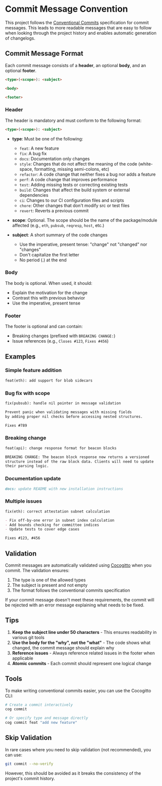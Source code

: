 # Commit Message Convention

This project follows the [Conventional Commits](https://www.conventionalcommits.org/) specification for commit messages. This leads to more readable messages that are easy to follow when looking through the project history and enables automatic generation of changelogs.

## Commit Message Format

Each commit message consists of a **header**, an optional **body**, and an optional **footer**.

```markdown
<type>(<scope>): <subject>

<body>

<footer>
```

### Header

The header is mandatory and must conform to the following format:

```markdown
<type>(<scope>): <subject>
```

- **type**: Must be one of the following:
  - `feat`: A new feature
  - `fix`: A bug fix
  - `docs`: Documentation only changes
  - `style`: Changes that do not affect the meaning of the code (white-space, formatting, missing semi-colons, etc)
  - `refactor`: A code change that neither fixes a bug nor adds a feature
  - `perf`: A code change that improves performance
  - `test`: Adding missing tests or correcting existing tests
  - `build`: Changes that affect the build system or external dependencies
  - `ci`: Changes to our CI configuration files and scripts
  - `chore`: Other changes that don't modify src or test files
  - `revert`: Reverts a previous commit

- **scope**: Optional. The scope should be the name of the package/module affected (e.g., `eth`, `pubsub`, `reqresp`, `host`, etc.)

- **subject**: A short summary of the code changes
  - Use the imperative, present tense: "change" not "changed" nor "changes"
  - Don't capitalize the first letter
  - No period (.) at the end

### Body

The body is optional. When used, it should:

- Explain the motivation for the change
- Contrast this with previous behavior
- Use the imperative, present tense

### Footer

The footer is optional and can contain:

- Breaking changes (prefixed with `BREAKING CHANGE:`)
- Issue references (e.g., `Closes #123`, `Fixes #456`)

## Examples

### Simple feature addition

```markdown
feat(eth): add support for blob sidecars
```

### Bug fix with scope

```markdown
fix(pubsub): handle nil pointer in message validation

Prevent panic when validating messages with missing fields
by adding proper nil checks before accessing nested structures.

Fixes #789
```

### Breaking change

```markdown
feat(api): change response format for beacon blocks

BREAKING CHANGE: The beacon block response now returns a versioned
structure instead of the raw block data. Clients will need to update
their parsing logic.
```

### Documentation update

```markdown
docs: update README with new installation instructions
```

### Multiple issues

```markdown
fix(eth): correct attestation subnet calculation

- Fix off-by-one error in subnet index calculation
- Add bounds checking for committee indices
- Update tests to cover edge cases

Fixes #123, #456
```

## Validation

Commit messages are automatically validated using [Cocogitto](https://github.com/cocogitto/cocogitto) when you commit. The validation ensures:

1. The type is one of the allowed types
2. The subject is present and not empty
3. The format follows the conventional commits specification

If your commit message doesn't meet these requirements, the commit will be rejected with an error message explaining what needs to be fixed.

## Tips

1. **Keep the subject line under 50 characters** - This ensures readability in various git tools
2. **Use the body for the "why", not the "what"** - The code shows what changed, the commit message should explain why
3. **Reference issues** - Always reference related issues in the footer when applicable
4. **Atomic commits** - Each commit should represent one logical change

## Tools

To make writing conventional commits easier, you can use the Cocogitto CLI:

```bash
# Create a commit interactively
cog commit

# Or specify type and message directly
cog commit feat "add new feature"
```

## Skip Validation

In rare cases where you need to skip validation (not recommended), you can use:

```bash
git commit --no-verify
```

However, this should be avoided as it breaks the consistency of the project's commit history.
